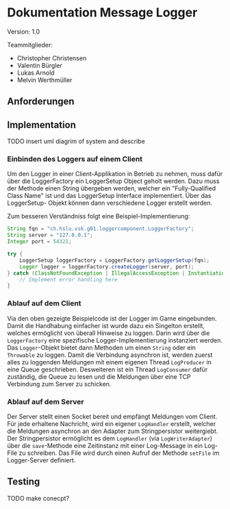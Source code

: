# Dokumentation Message Logger

Version: 1.0

Teammitglieder:

* Christopher Christensen
* Valentin Bürgler
* Lukas Arnold
* Melvin Werthmüller

## Anforderungen

## Implementation
TODO insert uml diagrim of system and describe

### Einbinden des Loggers auf einem Client
Um den Logger in einer Client-Applikation in Betrieb zu nehmen, muss dafür über die LoggerFactory ein LoggerSetup Object geholt werden. Dazu muss der Methode einen String übergeben werden, welcher ein "Fully-Qualified Class Name" ist und das LoggerSetup Interface implementiert. Über das LoggerSetup-
Objekt können dann verschiedene Logger erstellt werden. 

Zum besseren Verständniss folgt eine Beispiel-Implementierung:

```java
String fqn = "ch.hslu.vsk.g01.loggercomponent.LoggerFactory";
String server = "127.0.0.1";
Integer port = 54321;

try {
	LoggerSetup loggerFactory = LoggerFactory.getLoggerSetup(fqn);
	Logger logger = loggerFactory.createLogger(server, port);
} catch (ClassNotFoundException | IllegalAccessException | InstantiationException e) {
	// Implement error handling here
}
```

### Ablauf auf dem Client
Via den oben gezeigte Beispielcode ist der Logger im Game eingebunden. Damit die Handhabung einfacher ist wurde dazu ein Singelton erstellt, welches ermöglicht von überall Hinweise zu loggen. Darin wird über die `LoggerFactory` eine spezifische Logger-Implementierung instanziert werden. Das `Logger`-Objekt bietet dann Methoden um einen `String` oder ein `Throwable` zu loggen. Damit die Verbindung asynchron ist, werden zuerst alles zu loggenden Meldungen mit einem eigenen Thread `LogProducer` in eine Queue geschrieben. Desweiteren ist ein Thread `LogConsumer` dafür zuständig, die Queue zu lesen und die Meldungen über eine TCP Verbindung zum Server zu schicken.

### Ablauf auf dem Server
Der Server stellt einen Socket bereit und empfängt Meldungen vom Client. Für jede erhaltene Nachricht, wird ein eigener `LogHandler` erstellt, welcher die Meldungen asynchron an den Adapter zum Stringpersistor weitergiebt. Der Stringpersistor ermöglicht es dem `LogHandler` (via `LogWriterAdapter`) über die `save`-Methode eine Zeitinstanz mit einer Log-Message in ein Log-File zu schreiben. Das File wird durch einen Aufruf der Methode `setFile` im Logger-Server definiert. 

## Testing
TODO make conecpt?
